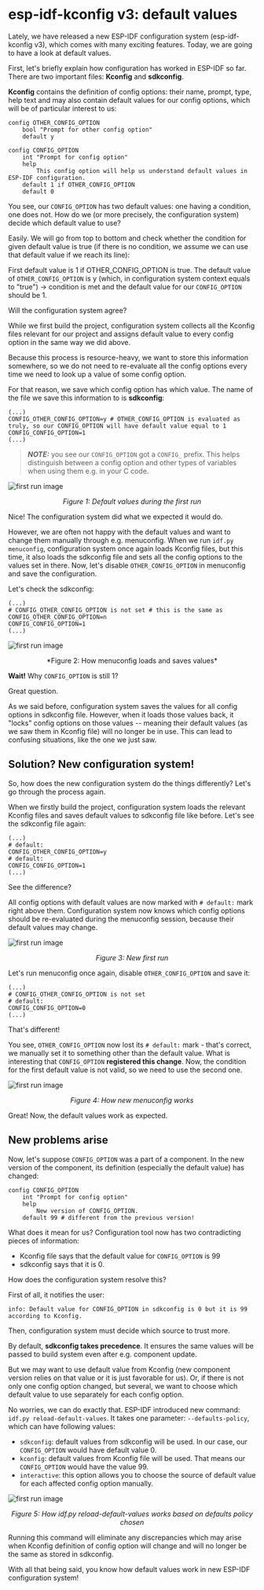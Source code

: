 # esp-idf-kconfig v3: default values

Lately, we have released a new ESP-IDF configuration system (esp-idf-kconfig v3), which comes with many exciting features. Today, we are going to have a look at default values.

First, let's briefly explain how configuration has worked in ESP-IDF so far. There are two important files: **Kconfig** and **sdkconfig**. 

**Kconfig** contains the definition of config options: their name, prompt, type, help text and may also contain default values for our config options, which will be of particular interest to us:

```
config OTHER_CONFIG_OPTION
    bool "Prompt for other config option"
    default y

config CONFIG_OPTION
    int "Prompt for config option"
    help
        This config option will help us understand default values in ESP-IDF configuration.
    default 1 if OTHER_CONFIG_OPTION
    default 0    
```

You see, our `CONFIG_OPTION` has two default values: one having a condition, one does not. How do we (or more precisely, the configuration system) decide which default value to use? 

Easily. We will go from top to bottom and check whether the condition for given default value is true (if there is no condition, we assume we can use that default value if we reach its line): 

First default value is 1 if OTHER_CONFIG_OPTION is true. The default value of `OTHER_CONFIG_OPTION` is y (which, in configuration system context equals to "true") -> condition is met and the default value for our `CONFIG_OPTION` should be 1.

Will the configuration system agree? 

While we first build the project, configuration system collects all the Kconfig files relevant for our project and assigns default value to every config option in the same way we did above.

Because this process is resource-heavy, we want to store this information somewhere, so we do not need to re-evaluate all the config options every time we need to look up a value of some config option.

For that reason, we save which config option has which value. The name of the file we save this information to is **sdkconfig**:

```
(...)
CONFIG_OTHER_CONFIG_OPTION=y # OTHER_CONFIG_OPTION is evaluated as truly, so our CONFIG_OPTION will have default value equal to 1
CONFIG_CONFIG_OPTION=1
(...)
```

> **_NOTE:_** you see our `CONFIG_OPTION` got a `CONFIG_` prefix. This helps distinguish between a config option and other types of variables when using them e.g. in your C code. 

![first run image](./first_run.png)
<div align="center">

  *Figure 1: Default values during the first run*

</div>


Nice! The configuration system did what we expected it would do. 

However, we are often not happy with the default values and want to change them manually through e.g. menuconfig.
When we run `idf.py menuconfig`, configuration system once again loads Kconfig files, but this time, it also loads the sdkconfig file and sets all the config options to the values set in there.
Now, let's disable `OTHER_CONFIG_OPTION` in menuconfig and save the configuration.

Let's check the sdkconfig:

```
(...)
# CONFIG_OTHER_CONFIG_OPTION is not set # this is the same as CONFIG_OTHER_CONFIG_OPTION=n
CONFIG_CONFIG_OPTION=1
(...)
```

![first run image](./menuconfig.png)
<div align="center">   
  *Figure 2: How menuconfig loads and saves values*
</div>


**Wait!** Why `CONFIG_OPTION` is still 1?

Great question. 

As we said before, configuration system saves the values for all config options in sdkconfig file.
However, when it loads those values back, it "locks" config options on those values -- meaning their default values (as we saw them in Kconfig file) will no longer be in use. This can lead to confusing situations, like the one we just saw.

## Solution? New configuration system!

So, how does the new configuration system do the things differently? Let's go through the process again.

When we firstly build the project, configuration system loads the relevant Kconfig files and saves default values to sdkconfig file like before. Let's see the sdkconfig file again:

```
(...)
# default:
CONFIG_OTHER_CONFIG_OPTION=y
# default:
CONFIG_CONFIG_OPTION=1
(...)
```

See the difference? 

All config options with default values are now marked with `# default:` mark right above them. Configuration system now knows which config options should be re-evaluated during the menuconfig session, because their default values may change. 

![first run image](./new_first_run.png)
<div align="center">

  *Figure 3: New first run*

</div>

Let's run menuconfig once again, disable `OTHER_CONFIG_OPTION` and save it:

```
(...)
# CONFIG_OTHER_CONFIG_OPTION is not set
# default:
CONFIG_CONFIG_OPTION=0
(...)
```

That's different!

You see, `OTHER_CONFIG_OPTION` now lost its `# default:` mark - that's correct, we manually set it to something other than the default value.
What is interesting that `CONFIG_OPTION` **registered this change**. Now, the condition for the first default value is not valid, so we need to use the second one. 

![first run image](./new_menuconfig.png)
<div align="center">

  *Figure 4: How new menuconfig works*

</div>

Great! Now, the default values work as expected. 

## New problems arise

Now, let's suppose `CONFIG_OPTION` was a part of a component. In the new version of the component, its definition (especially the default value) has changed:

```
config CONFIG_OPTION
    int "Prompt for config option"
    help
        New version of CONFIG_OPTION.
    default 99 # different from the previous version!
```

What does it mean for us? Configuration tool now has two contradicting pieces of information: 

* Kconfig file says that the default value for `CONFIG_OPTION` is 99
* sdkconfig says that it is 0.

How does the configuration system resolve this? 

First of all, it notifies the user: 

```
info: Default value for CONFIG_OPTION in sdkconfig is 0 but it is 99 according to Kconfig.
```

Then, configuration system must decide which source to trust more. 

By default, **sdkconfig takes precedence**. It ensures the same values will be passed to build system even after e.g. component update. 

But we may want to use default value from Kconfig (new component version relies on that value or it is just favorable for us).
Or, if there is not only one config option changed, but several, we want to choose which default value to use separately for each config option. 

No worries, we can do exactly that. ESP-IDF introduced new command: `idf.py reload-default-values`. It takes one parameter: `--defaults-policy`, which can have following values: 

* `sdkconfig`: default values from sdkconfig will be used. In our case, our `CONFIG_OPTION` would have default value 0.
* `kconfig`: default values from Kconfig file will be used. That means our `CONFIG_OPTION` would have the value 99.
* `interactive`: this option allows you to choose the source of default value for each affected config option manually. 

![first run image](./reload-default-values.png)
<div align="center">

  *Figure 5: How idf.py reload-default-values works based on defaults policy chosen*

</div>

Running this command will eliminate any discrepancies which may arise when Kconfig definition of config option will change and will no longer be the same as stored in sdkconfig.  

With all that being said, you know how default values work in new ESP-IDF configuration system!
